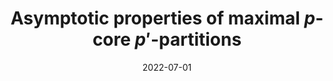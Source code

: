 ---
topic: Combinatorics
title: Asymptotic properties of maximal $p$-core $p'$-partitions
date: 2022-07-01
pub: Journal of Combinatorial Theory, Series A 193 (2023)
coauthors:
arxiv: 2207.03015
slides:
poster:
blog:
video:
---